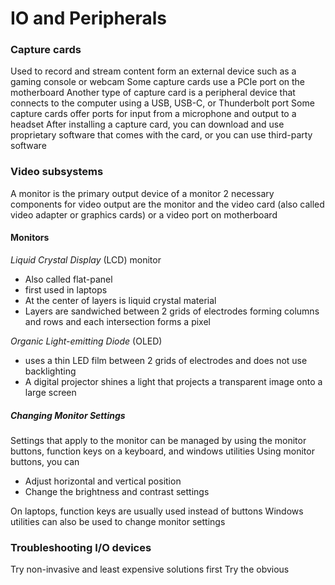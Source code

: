 # IO and Peripherals
### Capture cards
Used to record and stream content form an external device such as a gaming console or webcam
Some capture cards use a PCIe port on the motherboard
Another type of capture card is a peripheral device that connects to the computer using a USB, USB-C, or Thunderbolt port
Some capture cards offer ports for input from a microphone and output to a headset
After installing a capture card, you can download and use proprietary software that comes with the card, or you can use third-party software
### Video subsystems
A monitor is the primary output device of a monitor
2 necessary components for video output are the monitor and the video card (also called video adapter or graphics cards) or a video port on motherboard
#### Monitors
*Liquid Crystal Display* (LCD) monitor
- Also called flat-panel
- first used in laptops
- At the center of layers is liquid crystal material
- Layers are sandwiched between 2 grids of electrodes forming columns and rows and each intersection forms a pixel

*Organic Light-emitting Diode* (OLED)
- uses a thin LED film between 2 grids of electrodes and does not use backlighting
- A digital projector shines a light that projects a transparent image onto a large screen
##### Changing Monitor Settings
Settings that apply to the monitor can be managed by using the monitor buttons, function keys on a keyboard, and windows utilities
Using monitor buttons, you can
- Adjust horizontal and vertical position
- Change the brightness and contrast settings

On laptops, function keys are usually used instead of buttons
Windows utilities can also be used to change monitor settings
### Troubleshooting I/O devices
Try non-invasive and least expensive solutions first
Try the obvious
